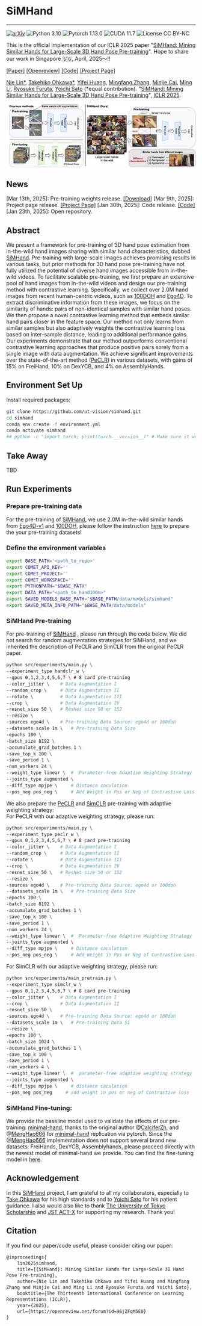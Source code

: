 # SiMHand
---
[![arXiv](https://img.shields.io/badge/arXiv-2502.15251-DodgerBlue.svg?style=plastic)](https://arxiv.org/pdf/2502.15251.pdf) ![Python 3.10](https://img.shields.io/badge/python-3.10-DodgerBlue.svg?style=plastic) ![Pytorch 1.13.0](https://img.shields.io/badge/pytorch-1.13.0-DodgerBlue.svg?style=plastic) ![CUDA 11.7](https://img.shields.io/badge/cuda-11.7-DodgerBlue.svg?style=plastic) ![License CC BY-NC](https://img.shields.io/badge/license-CC_BY--NC-DodgerBlue.svg?style=plastic)

This is the official implementation of our ICLR 2025 paper "[SiMHand: Mining Similar Hands for Large-Scale 3D Hand Pose Pre-training](https://openreview.net/forum?id=96jZFqM5E0)". Hope to share our work in Singapore 🇸🇬, April, 2025～!!

[[Paper]](https://arxiv.org/abs/2502.15251) [[Openreview]](https://openreview.net/forum?id=96jZFqM5E0) [[Code]](https://github.com/ut-vision/SiMHand) [[Project Page]](https://tkhkaeio.github.io/projects/25-simhand/index.html)

[Nie Lin*](https://lin-nie.github.io/), [Takehiko Ohkawa*](https://tkhkaeio.github.io/), [Yifei Huang](https://hyf015.github.io/), [Mingfang Zhang](https://mf-zhang.github.io/), [Minjie Cai](https://cai-mj.github.io/), [Ming Li](), [Ryosuke Furuta](https://rfuruta.github.io/), [Yoichi Sato](https://sites.google.com/ut-vision.org/ysato/)
(*equal contribution). "[SiMHand: Mining Similar Hands for Large-Scale 3D Hand Pose Pre-training](https://openreview.net/forum?id=96jZFqM5E0)", [ICLR 2025](https://iclr.cc/).

![simhand](simhand.png)

## News
[Mar 13th, 2025]: Pre-training weights release. [[Download]](https://github.com/ut-vision/SiMHand/releases/tag/v1.0)
[Mar 9th, 2025]: Project page release. [[Project Page]](https://tkhkaeio.github.io/projects/25-simhand/index.html)
[Jan 30th, 2025]: Code release. [[Code]](https://github.com/ut-vision/SiMHand)
[Jan 23th, 2025]: Open repository.


## Abstract
We present a framework for pre-training of 3D hand pose estimation from in-the-wild hand images sharing with similar hand characteristics, dubbed [SiMHand](https://github.com/ut-vision/SiMHand). Pre-training with large-scale images achieves promising results in various tasks, but prior methods for 3D hand pose pre-training have not fully utilized the potential of diverse hand images accessible from in-the-wild videos. To facilitate scalable pre-training, we first prepare an extensive pool of hand images from in-the-wild videos and design our pre-training method with contrastive learning. Specifically, we collect over 2.0M hand images from recent human-centric videos, such as [100DOH](https://fouheylab.eecs.umich.edu/~dandans/projects/100DOH/) and [Ego4D](https://ego4d-data.org/). To extract discriminative information from these images, we focus on the similarity of hands: pairs of non-identical samples with similar hand poses. We then propose a novel contrastive learning method that embeds similar hand pairs closer in the feature space. Our method not only learns from similar samples but also adaptively weights the contrastive learning loss based on inter-sample distance, leading to additional performance gains. Our experiments demonstrate that our method outperforms conventional contrastive learning approaches that produce positive pairs sorely from a single image with data augmentation. We achieve significant improvements over the state-of-the-art method ([PeCLR](https://arxiv.org/pdf/2106.05953)) in various datasets, with gains of 15% on FreiHand, 10% on DexYCB, and 4% on AssemblyHands.

## Environment Set Up
Install required packages:
```bash
git clone https://github.com/ut-vision/simhand.git
cd simhand
conda env create -f environment.yml
conda activate simhand
## python -c "import torch; print(torch.__version__)" # Make sure it work!
```

## Take Away
TBD

## Run Experiments
### Prepare pre-training data
For the pre-training of [SiMHand](https://github.com/ut-vision/SiMHand), we use 2.0M in-the-wild similar hands from [Ego4D-v1](https://ego4d-data.org/) and [100DOH](https://fouheylab.eecs.umich.edu/~dandans/projects/100DOH/index.html), please follow the instruction [here](./Hand100M) to prepare the your pre-training datasets!

### Define the environment variables
```bash
export BASE_PATH='<path_to_repo>'
export COMET_API_KEY=''
export COMET_PROJECT=''
export COMET_WORKSPACE=''
export PYTHONPATH="$BASE_PATH"
export DATA_PATH="<path_to_hand100m>"
export SAVED_MODELS_BASE_PATH="$BASE_PATH/data/models/simhand"
export SAVED_META_INFO_PATH="$BASE_PATH/data/models" 
```
### SiMHand Pre-training
For pre-training of [SiMHand](https://github.com/ut-vision/SiMHand) , please run through the code below. We did not search for random augmentation strategies for SiMHand, and we inherited the description of PeCLR and SimCLR from the original PeCLR paper.
```bash
python src/experiments/main.py \
--experiment_type handclr_w \
--gpus 0,1,2,3,4,5,6,7 \ # 8 card pre-training
--color_jitter \    # Data Augmentation I
--random_crop \     # Data Augmentation II
--rotate \          # Data Augmentation III
--crop \            # Data Augmentation IV
-resnet_size 50 \   # ResNet size 50 or 152
--resize \
-sources ego4d \    # Pre-training Data Source: ego4d or 100doh
--datasets_scale 1m \   # Pre-training Data Size
-epochs 100 \
-batch_size 8192 \
-accumulate_grad_batches 1 \
-save_top_k 100 \
-save_period 1 \
-num_workers 24 \
--weight_type linear \  #  Parameter-free Adaptive Weighting Strategy
--joints_type augmented \
--diff_type mpjpe \     # Distance caculation
--pos_neg pos_neg \     # Add Weight in Pos or Neg of Contrastive Loss
```

We also prepare the [PeCLR](https://arxiv.org/pdf/2106.05953) and [SimCLR](https://arxiv.org/pdf/2002.05709) pre-training with adaptive weighting strategy: \
For PeCLR with our adaptive weighting strategy, please run:
```bash
python src/experiments/main.py \
--experiment_type peclr_w \
--gpus 0,1,2,3,4,5,6,7 \ # 8 card pre-training
--color_jitter \    # Data Augmentation I
--random_crop \     # Data Augmentation II
--rotate \          # Data Augmentation III
--crop \            # Data Augmentation IV
-resnet_size 50 \   # ResNet size 50 or 152
--resize \
-sources ego4d \    # Pre-training Data Source: ego4d or 100doh
--datasets_scale 1m \   # Pre-training Data Size
-epochs 100 \
-batch_size 8192 \
-accumulate_grad_batches 1 \
-save_top_k 100 \
-save_period 1 \
-num_workers 24 \
--weight_type linear \  #  Parameter-free Adaptive Weighting Strategy
--joints_type augmented \
--diff_type mpjpe \     # Distance caculation
--pos_neg pos_neg \     # Add Weight in Pos or Neg of Contrastive Loss
```

For SimCLR with our adaptive weighting strategy, please run:
```bash
python src/experiments/main_pretrain.py \
--experiment_type simclr_w \
--gpus 0,1,2,3,4,5,6,7 \ # 8 card pre-training
--color_jitter \    # Data Augmentation I
--crop \            # Data Augmentation II
-resnet_size 50 \
-sources ego4d \    # Pre-training Data Source: ego4d or 100doh
--datasets_scale 1m \   # Pre-training Data Si
--resize \
-epochs 100 \
-batch_size 1024 \
-accumulate_grad_batches 1 \
-save_top_k 100 \
-save_period 1 \
-num_workers 4 \
--weight_type linear \  #  parameter-free adaptive weighting strategy
--joints_type augmented \
--diff_type mpjpe \     # distance caculation
--pos_neg pos_neg     # add weight in pos or neg of Contrastive loss
```

### SiMHand Fine-tuning:
We provide the baseline model used to validate the effects of our pre-training: [minimal-hand](https://arxiv.org/pdf/2003.09572), thanks to the original author @[CalciferZh](https://github.com/CalciferZh), and @[MengHao666](https://github.com/MengHao666) for [minimal-hand](https://github.com/MengHao666/Minimal-Hand-pytorch) replication via pytorch. Since the @[MengHao666](https://github.com/MengHao666) implementation does not support several brand new datasets: FreiHands, DexYCB, Assemblyhands, please proceed directly with the newest model of minimal-hand we provide. You can find the fine-tuning model in [here](https://github.com/ut-vision/SiMHand/tree/main/minimal-hand).

## Acknowledgement
In this [SiMHand](https://github.com/ut-vision/SiMHand) project, I am grateful to all my collaborators, especially to [Take Ohkawa](https://tkhkaeio.github.io/) for his high standards and to [Yoichi Sato](https://sites.google.com/ut-vision.org/ysato/) for his patient guidance. I also would also like to thank [The University of Tokyo Scholarship](https://www.u-tokyo.ac.jp/en/prospective-students/fellowship.html) and [JST ACT-X](https://www.jst.go.jp/kisoken/act-x/) for supporting my research. Thank you!

## Citation
If you find our paper/code useful, please consider citing our paper:


```
@inproceedings{
    lin2025simhand,
    title={{SiMHand}: Mining Similar Hands for Large-Scale 3D Hand Pose Pre-training},
    author={Nie Lin and Takehiko Ohkawa and Yifei Huang and Mingfang Zhang and Minjie Cai and Ming Li and Ryosuke Furuta and Yoichi Sato},
    booktitle={The Thirteenth International Conference on Learning Representations (ICLR)},
    year={2025},
    url={https://openreview.net/forum?id=96jZFqM5E0}
}
```
